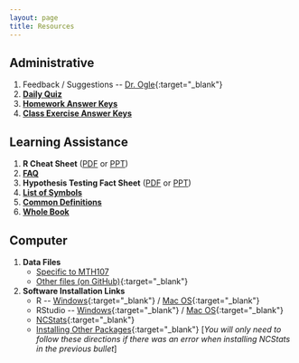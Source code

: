 ```yaml
---
layout: page
title: Resources
---
```


## Administrative
1. Feedback / Suggestions -- [Dr. Ogle](https://www.suggestionox.com/r/W16-107){:target="_blank"}
1. [**Daily Quiz**](quizzes/)
1. [**Homework Answer Keys**](homework-keys/)
1. [**Class Exercise Answer Keys**](ce-keys/)

## Learning Assistance
1. **R Cheat Sheet** ([PDF](MTH107-Rcheatsheet.pdf) or [PPT](MTH107-Rcheatsheet.pptx))
1. [**FAQ**](FAQ/)
1. **Hypothesis Testing Fact Sheet** ([PDF](MTH107-HOcheatsheet.pdf) or [PPT](MTH107-HOcheatsheet.ppt))
1. [**List of Symbols**](symbols)
1. [**Common Definitions**](definitions)
1. [**Whole Book**](../book/IntroStats_noPrint.pdf)

## Computer
1. **Data Files**
    * [Specific to MTH107](data_107)
    * [Other files (on GitHub)](https://github.com/droglenc/NCData){:target="_blank"}
1. **Software Installation Links**
    * R -- [Windows](http://derekogle.com/IFAR/supplements/installations/InstallRWin.html){:target="_blank"} / [Mac OS](http://derekogle.com/IFAR/supplements/installations/InstallRMac.html){:target="_blank"}
    * RStudio -- [Windows](http://derekogle.com/IFAR/supplements/installations/InstallRStudioWin.html){:target="_blank"} / [Mac OS](http://derekogle.com/IFAR/supplements/installations/InstallRStudioMac.html){:target="_blank"}
    * [NCStats](https://github.com/droglenc/NCStats#installation){:target="_blank"}
    * [Installing Other Packages](http://derekogle.com/IFAR/supplements/installations/InstallPackagesRStudio.html){:target="_blank"} [*You will only need to follow these directions if there was an error when installing NCStats in the previous bullet*]
